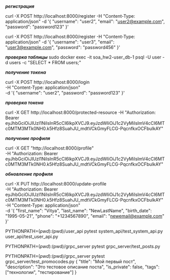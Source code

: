 ***регистрация***

curl -X POST http://localhost:8000/register -H "Content-Type: application/json" -d '{
  "username": "user2",
  "email": "user2@example.com",
  "password": "password123"
}'

curl -X POST http://localhost:8000/register -H "Content-Type: application/json" -d '{
  "username": "user3",
  "email": "user3@example.com",
  "password": "password456"
}'


***проверка таблицы***
sudo docker exec -it soa_hw2-user_db-1 psql -U user -d users -c "SELECT * FROM users;"
  
***получение токена***

curl -X POST http://localhost:8000/login \
-H "Content-Type: application/json" \
-d '{
  "username": "user2",
  "password": "password123"
}'

***проверка токена***

curl -X GET http://localhost:8000/protected-resource -H "Authorization: Bearer eyJhbGciOiJIUzI1NiIsInR5cCI6IkpXVCJ9.eyJzdWIiOiJ1c2VyMiIsImV4cCI6MTc0MTM3MTk0NH0.k5Hfz8SuahJU_mdtVCkGmyFLCG-PqcnfkxOCFbulkAY"

***получение профиля***

curl -X GET "http://localhost:8000/profile" \
-H "Authorization: Bearer eyJhbGciOiJIUzI1NiIsInR5cCI6IkpXVCJ9.eyJzdWIiOiJ1c2VyMiIsImV4cCI6MTc0MTM3MTk0NH0.k5Hfz8SuahJU_mdtVCkGmyFLCG-PqcnfkxOCFbulkAY"

***обновление профиля***

curl -X PUT http://localhost:8000/update-profile \
-H "Authorization: Bearer eyJhbGciOiJIUzI1NiIsInR5cCI6IkpXVCJ9.eyJzdWIiOiJ1c2VyMiIsImV4cCI6MTc0MTM3MTk0NH0.k5Hfz8SuahJU_mdtVCkGmyFLCG-PqcnfkxOCFbulkAY" \
-H "Content-Type: application/json" \
-d '{
  "first_name": "Vitya",
  "last_name": "NewLastName",
  "birth_date": "1995-05-21",
  "phone": "+1234567890",
  "email": "newemail@example.com"
}'

PYTHONPATH=$(pwd):$(pwd)/user_api pytest system_api/test_system_api.py user_api/test_user_api.py

PYTHONPATH=$(pwd):$(pwd)/grpc_server pytest grpc_server/test_posts.py

PYTHONPATH=$(pwd):$(pwd)/grpc_server pytest grpc_server/test_promocodes.py
{
  "title": "Мой первый пост",
  "description": "Это тестовое описание поста",
  "is_private": false,
  "tags": ["технологии", "тестирование"]
}